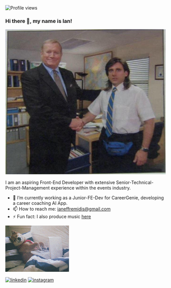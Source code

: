 ![Profile views](https://gpvc.arturio.dev/ianeffremidis) 

### Hi there 👋, my name is Ian! 

![](https://github.com/ianeffremidis/ianeffremidis/blob/main/shakeit.jpg)

I am an aspiring Front-End Developer with extensive Senior-Technical-Project-Management experience within the events industry.

- 🔭 I’m currently working as a Junior-FE-Dev for CareerGenie, developing a career coaching AI App.
- 📫 How to reach me: ianeffremidis@gmail.com
- ⚡ Fun fact: I also produce music [here](https://linktr.ee/ianeffremidis)

![](https://github.com/ianeffremidis/ianeffremidis/blob/main/doggo.gif)


 [<img src='https://cdn.jsdelivr.net/npm/simple-icons@3.0.1/icons/linkedin.svg' alt='linkedin' height='40'>](https://www.linkedin.com/in/ian-effraimidis-22662158/)  [<img src='https://cdn.jsdelivr.net/npm/simple-icons@3.0.1/icons/instagram.svg' alt='instagram' height='40'>](https://www.instagram.com/ianiefr/) 
